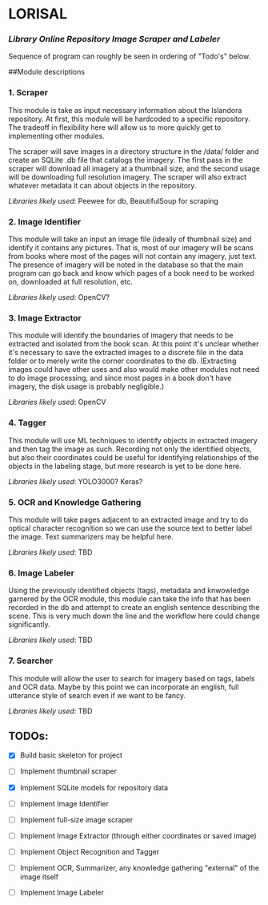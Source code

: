 # LORISAL
### _Library Online Repository Image Scraper and Labeler_

Sequence of program can roughly be seen in ordering of "Todo's" below.

##Module descriptions
### 1. Scraper

This module is take as input necessary information about the Islandora repository. At first, this module will be
hardcoded to a specific repository. The tradeoff in flexibility here will allow us to more quickly get to implementing
other modules.

The scraper will save images in a directory structure in the /data/ folder and create an SQLite .db file that catalogs
the imagery. The first pass in the scraper will download all imagery at a thumbnail size, and the second usage will be
downloading full resolution imagery. The scraper will also extract whatever metadata it can about objects in the
repository.

_Libraries likely used_: Peewee for db, BeautifulSoup for scraping 

### 2. Image Identifier

This module will take an input an image file (ideally of thumbnail size) and identify it contains any pictures. That is,
 most of our imagery will be scans from books where most of the pages will not contain any imagery, just text.
 The presence of imagery will be noted in the database so that the main program can go back and know which pages of a 
 book need to be worked on, downloaded at full resolution, etc.

_Libraries likely used_: OpenCV?
### 3. Image Extractor

This module will identify the boundaries of imagery that needs to be extracted and isolated from the book scan. At this
point it's unclear whether it's necessary to save the extracted images to a discrete file in the data folder or to merely
write the corner coordinates to the db. (Extracting images could have other uses and also would make other modules not
need to do image processing, and since most pages in a book don't have imagery, the disk usage is probably negligible.)

_Libraries likely used_: OpenCV

### 4. Tagger

This module will use ML techniques to identify objects in extracted imagery and then tag the image as such. Recording
not only the identified objects, but also their coordinates could be useful for identifying relationships of the objects
in the labeling stage, but more research is yet to be done here.

_Libraries likely used_: YOLO3000? Keras?

### 5. OCR and Knowledge Gathering

This module will take pages adjacent to an extracted image and try to do optical character recognition so we can use the
source text to better label the image. Text summarizers may be helpful here.

_Libraries likely used_: TBD

### 6. Image Labeler

Using the previously identified objects (tags), metadata and knwowledge garnered by the OCR module, this module can take
the info that has been recorded in the db and attempt to create an english sentence describing the scene. This is very
much down the line and the workflow here could change significantly.

_Libraries likely used_: TBD

### 7. Searcher

This module will allow the user to search for imagery based on tags, labels and OCR data. Maybe by this point we can
incorporate an english, full utterance style of search even if we want to be fancy.

_Libraries likely used_: TBD

## TODOs:
- [x] Build basic skeleton for project
- [ ] Implement thumbnail scraper
- [x] Implement SQLite models for repository data
- [ ] Implement Image Identifier
- [ ] Implement full-size image scraper
- [ ] Implement Image Extractor (through either coordinates or saved image)
- [ ] Implement Object Recognition and Tagger
- [ ] Implement OCR, Summarizer, any knowledge gathering "external" of the image itself
- [ ] Implement Image Labeler

